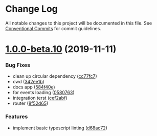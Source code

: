 # Change Log

All notable changes to this project will be documented in this file.
See [Conventional Commits](https://conventionalcommits.org) for commit guidelines.

# [1.0.0-beta.10](https://github.com/fiction-com/factor/compare/v1.0.0-beta.9...v1.0.0-beta.10) (2019-11-11)


### Bug Fixes

* clean up circular dependency ([cc77fc7](https://github.com/fiction-com/factor/commit/cc77fc7fe87a52ba1a9cd5303cbb0c9015a0ae52))
* cwd ([342ee1b](https://github.com/fiction-com/factor/commit/342ee1b2a816e08aac7744be6f183097e3216e75))
* docs app ([584f40e](https://github.com/fiction-com/factor/commit/584f40eb29ee4dea822411d2b2ebdb62aec20f40))
* for events loading ([0580763](https://github.com/fiction-com/factor/commit/0580763949ddc1c26ccd585959389c925b79a3b1))
* integration terst ([cef2abf](https://github.com/fiction-com/factor/commit/cef2abf1d5f329bc7804fd7808d4ed0bdf6a5c60))
* router ([8f52d65](https://github.com/fiction-com/factor/commit/8f52d65a5a1cf236522087db8ad6013b3c4e6cb6))


### Features

* implement basic typescript linting ([d68ac72](https://github.com/fiction-com/factor/commit/d68ac72d72b93712a55269b3bd71a0d0e741b519))

